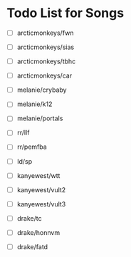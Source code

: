 # Todo List for Songs

- [ ] arcticmonkeys/fwn
- [ ] arcticmonkeys/sias
- [ ] arcticmonkeys/tbhc
- [ ] arcticmonkeys/car
- [ ] melanie/crybaby
- [ ] melanie/k12
- [ ] melanie/portals
- [ ] rr/llf
- [ ] rr/pemfba
- [ ] ld/sp
- [ ] kanyewest/wtt
- [ ] kanyewest/vult2
- [ ] kanyewest/vult3
- [ ] drake/tc
- [ ] drake/honnvm
- [ ] drake/fatd


